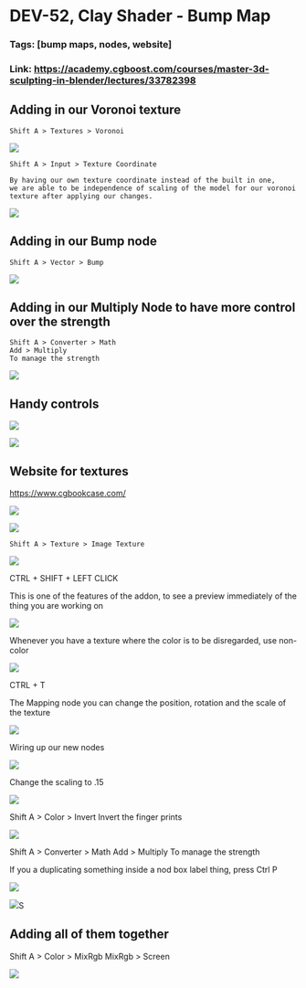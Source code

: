 # DEV-52, Clay Shader - Bump Map
### Tags: [bump maps, nodes, website]
### Link: https://academy.cgboost.com/courses/master-3d-sculpting-in-blender/lectures/33782398


## Adding in our Voronoi texture

    Shift A > Textures > Voronoi

![](../images/DEV-52/DEV-52-A1.png)

    Shift A > Input > Texture Coordinate

    By having our own texture coordinate instead of the built in one,
    we are able to be independence of scaling of the model for our voronoi texture after applying our changes.

![](../images/DEV-52/DEV-52-A2.png)

## Adding in our Bump node

    Shift A > Vector > Bump

![](../images/DEV-52/DEV-52-B1.png)

## Adding in our Multiply Node to have more control over the strength

    Shift A > Converter > Math
    Add > Multiply
    To manage the strength

![](../images/DEV-52/DEV-52-C1.png)

## Handy controls

![](../images/DEV-52/DEV-52-D1.png)

![](../images/DEV-52/DEV-52-D2.png)

## Website for textures

<https://www.cgbookcase.com/>

![](../images/DEV-52/DEV-52-E1.png)

![](../images/DEV-52/DEV-52-E2.png)

    Shift A > Texture > Image Texture

![](../images/DEV-52/DEV-52-E3.png)

  CTRL + SHIFT + LEFT CLICK

  This is one of the features of the addon, to see a preview immediately of the thing you are working on

![](../images/DEV-52/DEV-52-E4.png)

  Whenever you have a texture where the color is to be disregarded, use non-color

![](../images/DEV-52/DEV-52-E5.png)

  CTRL + T

  The Mapping node you can change the position, rotation and the scale of the texture

![](../images/DEV-52/DEV-52-E6.png)

  Wiring up our new nodes

![](../images/DEV-52/DEV-52-E7.png)

  Change the scaling to .15

![](../images/DEV-52/DEV-52-E8.png)

  Shift A > Color > Invert
  Invert the finger prints

![](../images/DEV-52/DEV-52-E9.png)

  Shift A > Converter > Math
  Add > Multiply
  To manage the strength

  If you a duplicating something inside a nod box label thing, press Ctrl P

![](../images/DEV-52/DEV-52-E10.png)

![](../images/DEV-52/DEV-52-E11.png)S

## Adding all of them together

  Shift A > Color > MixRgb
  MixRgb > Screen

![](../images/DEV-52/DEV-52-F1.png)
